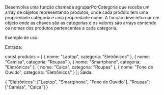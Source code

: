 Desenvolva uma função chamada agruparPorCategoria que receba um array de objetos representando produtos, onde cada produto tem uma propriedade categoria e uma propriedade nome. A função deve retornar um objeto onde as chaves são as categorias e os valores são arrays contendo os nomes dos produtos pertencentes a cada categoria.

Exemplo de uso:

Entrada:

const produtos = [ 
{ nome: "Laptop", categoria: "Eletrônicos" }, 
{ nome: "Camisa", categoria: "Roupas" }, 
{ nome: "Smartphone", categoria: "Eletrônicos" }, 
{ nome: "Calça", categoria: "Roupas" }, 
{ nome: "Fone de Ouvido", categoria: "Eletrônicos" } 
];
Saída:

{
"Eletrônicos": ["Laptop", "Smartphone", "Fone de Ouvido"],
"Roupas": ["Camisa", "Calça"]
}